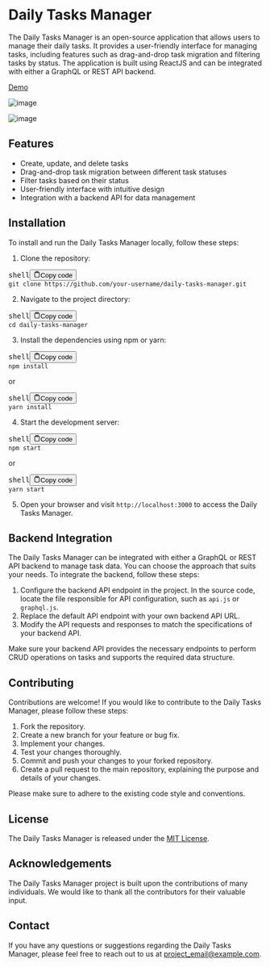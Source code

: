 
# Daily Tasks Manager

The Daily Tasks Manager is an open-source application that allows users to manage their daily tasks. It provides a user-friendly interface for managing tasks, including features such as drag-and-drop task migration and filtering tasks by status. The application is built using ReactJS and can be integrated with either a GraphQL or REST API backend.

[Demo](https://days.knnect.com)

![image](https://github.com/tmkasun/Daily-Planner/assets/3313885/c17eabd5-6454-4ea0-9a59-bd12fb918d43)

![image](https://github.com/tmkasun/Daily-Planner/assets/3313885/aa23937a-a553-4a25-b5e1-bab8834154a5)

## Features

* Create, update, and delete tasks
* Drag-and-drop task migration between different task statuses
* Filter tasks based on their status
* User-friendly interface with intuitive design
* Integration with a backend API for data management

## Installation

To install and run the Daily Tasks Manager locally, follow these steps:

1. Clone the repository:

<pre><div class="bg-black rounded-md mb-4"><div class="flex items-center relative text-gray-200 bg-gray-800 px-4 py-2 text-xs font-sans justify-between rounded-t-md"><span>shell</span><button class="flex ml-auto gap-2"><svg stroke="currentColor" fill="none" stroke-width="2" viewBox="0 0 24 24" stroke-linecap="round" stroke-linejoin="round" class="h-4 w-4" height="1em" width="1em" xmlns="http://www.w3.org/2000/svg"><path d="M16 4h2a2 2 0 0 1 2 2v14a2 2 0 0 1-2 2H6a2 2 0 0 1-2-2V6a2 2 0 0 1 2-2h2"></path><rect x="8" y="2" width="8" height="4" rx="1" ry="1"></rect></svg>Copy code</button></div><div class="p-4 overflow-y-auto"><code class="!whitespace-pre hljs language-shell">git clone https://github.com/your-username/daily-tasks-manager.git
</code></div></div></pre>

2. Navigate to the project directory:

<pre><div class="bg-black rounded-md mb-4"><div class="flex items-center relative text-gray-200 bg-gray-800 px-4 py-2 text-xs font-sans justify-between rounded-t-md"><span>shell</span><button class="flex ml-auto gap-2"><svg stroke="currentColor" fill="none" stroke-width="2" viewBox="0 0 24 24" stroke-linecap="round" stroke-linejoin="round" class="h-4 w-4" height="1em" width="1em" xmlns="http://www.w3.org/2000/svg"><path d="M16 4h2a2 2 0 0 1 2 2v14a2 2 0 0 1-2 2H6a2 2 0 0 1-2-2V6a2 2 0 0 1 2-2h2"></path><rect x="8" y="2" width="8" height="4" rx="1" ry="1"></rect></svg>Copy code</button></div><div class="p-4 overflow-y-auto"><code class="!whitespace-pre hljs language-shell">cd daily-tasks-manager
</code></div></div></pre>

3. Install the dependencies using npm or yarn:

<pre><div class="bg-black rounded-md mb-4"><div class="flex items-center relative text-gray-200 bg-gray-800 px-4 py-2 text-xs font-sans justify-between rounded-t-md"><span>shell</span><button class="flex ml-auto gap-2"><svg stroke="currentColor" fill="none" stroke-width="2" viewBox="0 0 24 24" stroke-linecap="round" stroke-linejoin="round" class="h-4 w-4" height="1em" width="1em" xmlns="http://www.w3.org/2000/svg"><path d="M16 4h2a2 2 0 0 1 2 2v14a2 2 0 0 1-2 2H6a2 2 0 0 1-2-2V6a2 2 0 0 1 2-2h2"></path><rect x="8" y="2" width="8" height="4" rx="1" ry="1"></rect></svg>Copy code</button></div><div class="p-4 overflow-y-auto"><code class="!whitespace-pre hljs language-shell">npm install
</code></div></div></pre>

or

<pre><div class="bg-black rounded-md mb-4"><div class="flex items-center relative text-gray-200 bg-gray-800 px-4 py-2 text-xs font-sans justify-between rounded-t-md"><span>shell</span><button class="flex ml-auto gap-2"><svg stroke="currentColor" fill="none" stroke-width="2" viewBox="0 0 24 24" stroke-linecap="round" stroke-linejoin="round" class="h-4 w-4" height="1em" width="1em" xmlns="http://www.w3.org/2000/svg"><path d="M16 4h2a2 2 0 0 1 2 2v14a2 2 0 0 1-2 2H6a2 2 0 0 1-2-2V6a2 2 0 0 1 2-2h2"></path><rect x="8" y="2" width="8" height="4" rx="1" ry="1"></rect></svg>Copy code</button></div><div class="p-4 overflow-y-auto"><code class="!whitespace-pre hljs language-shell">yarn install
</code></div></div></pre>

4. Start the development server:

<pre><div class="bg-black rounded-md mb-4"><div class="flex items-center relative text-gray-200 bg-gray-800 px-4 py-2 text-xs font-sans justify-between rounded-t-md"><span>shell</span><button class="flex ml-auto gap-2"><svg stroke="currentColor" fill="none" stroke-width="2" viewBox="0 0 24 24" stroke-linecap="round" stroke-linejoin="round" class="h-4 w-4" height="1em" width="1em" xmlns="http://www.w3.org/2000/svg"><path d="M16 4h2a2 2 0 0 1 2 2v14a2 2 0 0 1-2 2H6a2 2 0 0 1-2-2V6a2 2 0 0 1 2-2h2"></path><rect x="8" y="2" width="8" height="4" rx="1" ry="1"></rect></svg>Copy code</button></div><div class="p-4 overflow-y-auto"><code class="!whitespace-pre hljs language-shell">npm start
</code></div></div></pre>

or

<pre><div class="bg-black rounded-md mb-4"><div class="flex items-center relative text-gray-200 bg-gray-800 px-4 py-2 text-xs font-sans justify-between rounded-t-md"><span>shell</span><button class="flex ml-auto gap-2"><svg stroke="currentColor" fill="none" stroke-width="2" viewBox="0 0 24 24" stroke-linecap="round" stroke-linejoin="round" class="h-4 w-4" height="1em" width="1em" xmlns="http://www.w3.org/2000/svg"><path d="M16 4h2a2 2 0 0 1 2 2v14a2 2 0 0 1-2 2H6a2 2 0 0 1-2-2V6a2 2 0 0 1 2-2h2"></path><rect x="8" y="2" width="8" height="4" rx="1" ry="1"></rect></svg>Copy code</button></div><div class="p-4 overflow-y-auto"><code class="!whitespace-pre hljs language-shell">yarn start
</code></div></div></pre>

5. Open your browser and visit `http://localhost:3000` to access the Daily Tasks Manager.

## Backend Integration

The Daily Tasks Manager can be integrated with either a GraphQL or REST API backend to manage task data. You can choose the approach that suits your needs. To integrate the backend, follow these steps:

1. Configure the backend API endpoint in the project. In the source code, locate the file responsible for API configuration, such as `api.js` or `graphql.js`.
2. Replace the default API endpoint with your own backend API URL.
3. Modify the API requests and responses to match the specifications of your backend API.

Make sure your backend API provides the necessary endpoints to perform CRUD operations on tasks and supports the required data structure.

## Contributing

Contributions are welcome! If you would like to contribute to the Daily Tasks Manager, please follow these steps:

1. Fork the repository.
2. Create a new branch for your feature or bug fix.
3. Implement your changes.
4. Test your changes thoroughly.
5. Commit and push your changes to your forked repository.
6. Create a pull request to the main repository, explaining the purpose and details of your changes.

Please make sure to adhere to the existing code style and conventions.

## License

The Daily Tasks Manager is released under the [MIT License](https://opensource.org/licenses/MIT).

## Acknowledgements

The Daily Tasks Manager project is built upon the contributions of many individuals. We would like to thank all the contributors for their valuable input.

## Contact

If you have any questions or suggestions regarding the Daily Tasks Manager, please feel free to reach out to us at [project_email@example.com](mailto:project_email@example.com).
